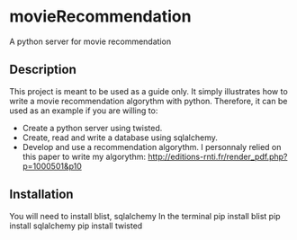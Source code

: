 # movieRecommendation
A python server for movie recommendation

## Description
This project is meant to be used as a guide only.
It simply illustrates how to write a movie recommendation algorythm with python.
Therefore, it can be used as an example if you are willing to:
- Create a python server using twisted.
- Create, read and write a database using sqlalchemy.
- Develop and use a recommendation algorythm. I personnaly relied on this paper to write my algorythm: http://editions-rnti.fr/render_pdf.php?p=1000501&p10

## Installation
You will need to install blist, sqlalchemy In the terminal
pip install blist
pip install sqlalchemy
pip install twisted

